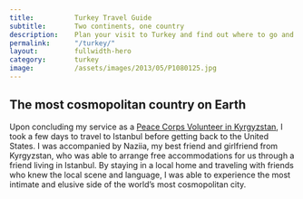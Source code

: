 ```yaml
---
title: 			Turkey Travel Guide
subtitle: 		Two continents, one country
description: 	Plan your visit to Turkey and find out where to go and what to do in Turkey. Read about itineraries, activities, places to stay and travel essentials.
permalink: 		"/turkey/"
layout: 		fullwidth-hero
category: 		turkey
image: 			/assets/images/2013/05/P1080125.jpg
---
```


## The most cosmopolitan country on Earth

Upon concluding my service as a [Peace Corps Volunteer in Kyrgyzstan](/kyrgyzstan/), I took a few days to travel to Istanbul before getting back to the United States. I was accompanied by Naziia, my best friend and girlfriend from Kyrgyzstan, who was able to arrange free accommodations for us through a friend living in Istanbul. By staying in a local home and traveling with friends who knew the local scene and language, I was able to experience the most intimate and elusive side of the world’s most cosmopolitan city. 